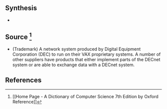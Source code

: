 ## Synthesis
- 
## Source [^1]
- (Trademark) A network system produced by Digital Equipment Corporation (DEC) to run on their VAX proprietary systems. A number of other suppliers have products that either implement parts of the DECnet system or are able to exchange data with a DECnet system.
## References

[^1]: [[Home Page - A Dictionary of Computer Science 7th Edition by Oxford Reference]]